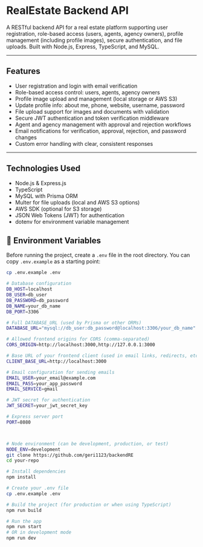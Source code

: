 # RealEstate Backend API

A RESTful backend API for a real estate platform supporting user registration, role-based access (users, agents, agency owners), profile management (including profile images), secure authentication, and file uploads. Built with Node.js, Express, TypeScript, and MySQL.

---

## Features

- User registration and login with email verification
- Role-based access control: users, agents, agency owners
- Profile image upload and management (local storage or AWS S3)
- Update profile info: about me, phone, website, username, password
- File upload support for images and documents with validation
- Secure JWT authentication and token verification middleware
- Agent and agency management with approval and rejection workflows
- Email notifications for verification, approval, rejection, and password changes
- Custom error handling with clear, consistent responses

---

## Technologies Used

- Node.js & Express.js
- TypeScript
- MySQL with Prisma ORM
- Multer for file uploads (local and AWS S3 options)
- AWS SDK (optional for S3 storage)
- JSON Web Tokens (JWT) for authentication
- dotenv for environment variable management


## 🌱 Environment Variables

Before running the project, create a `.env` file in the root directory. You can copy `.env.example` as a starting point:

```bash
cp .env.example .env

# Database configuration
DB_HOST=localhost
DB_USER=db_user
DB_PASSWORD=db_password
DB_NAME=your_db_name
DB_PORT=3306

# Full DATABASE_URL (used by Prisma or other ORMs)
DATABASE_URL="mysql://db_user:db_password@localhost:3306/your_db_name"

# Allowed frontend origins for CORS (comma-separated)
CORS_ORIGIN=http://localhost:3000,http://127.0.0.1:3000

# Base URL of your frontend client (used in email links, redirects, etc.)
CLIENT_BASE_URL=http://localhost:3000

# Email configuration for sending emails
EMAIL_USER=your_email@example.com
EMAIL_PASS=your_app_password
EMAIL_SERVICE=gmail

# JWT secret for authentication
JWT_SECRET=your_jwt_secret_key

# Express server port
PORT=8080



# Node environment (can be development, production, or test)
NODE_ENV=development
git clone https://github.com/geri1123/backendRE
cd your-repo

# Install dependencies
npm install

# Create your .env file
cp .env.example .env

# Build the project (for production or when using TypeScript)
npm run build

# Run the app
npm run start
# OR in development mode
npm run dev